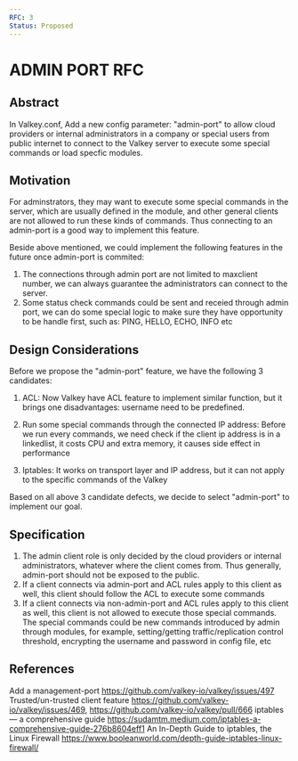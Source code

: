 ```yaml
---
RFC: 3
Status: Proposed
---
```


# ADMIN PORT RFC

## Abstract

In Valkey.conf, Add a new config parameter: "admin-port" to allow cloud providers or internal administrators in a company or special users from public internet to connect to the Valkey server to execute some special commands or load specfic modules.


## Motivation

For adminstrators, they may want to execute some special commands in the server, which are usually defined in the module, and
other general clients are not allowed to run these kinds of commands. Thus connecting to an admin-port is a good way to implement this feature. 

Beside above mentioned, we could implement the following features in the future once admin-port is commited:
1. The connections through admin port are not limited to maxclient number, we can always guarantee the administrators can connect to the server.
2. Some status check commands could be sent and receied through admin port, we can do some special logic to make sure they have opportunity to be handle first, such as: PING, HELLO, ECHO, INFO etc


## Design Considerations

Before we propose the "admin-port" feature, we have the following 3 candidates:
1. ACL: Now Valkey have ACL feature to implement similar function, but it brings one disadvantages: username need to be predefined.

2. Run some special commands through the connected IP address: Before we run every commands, we need check if the client ip address is in a linkedlist, it costs CPU and extra memory, it causes side effect in performance

3. Iptables: It works on transport layer and IP address, but it can not apply to the specific commands of the Valkey

Based on all above 3 candidate defects, we decide to select "admin-port" to implement our goal.


## Specification

1. The admin client role is only decided by the cloud providers or internal administrators, whatever where the client comes from. Thus generally, admin-port should not be exposed to the public.
2. If a client connects via admin-port and ACL rules apply to this client as well, this client should follow the ACL to execute some commands
3. If a client connects via non-admin-port and ACL rules apply to this client as well, this client is not allowed to execute those special commands. The special commands could be new commands introduced by admin through modules, for example, setting/getting traffic/replication control threshold, encrypting the username and password in config file, etc

## References
Add a management-port https://github.com/valkey-io/valkey/issues/497
Trusted/un-trusted client feature https://github.com/valkey-io/valkey/issues/469, https://github.com/valkey-io/valkey/pull/666
iptables — a comprehensive guide https://sudamtm.medium.com/iptables-a-comprehensive-guide-276b8604eff1
An In-Depth Guide to iptables, the Linux Firewall https://www.booleanworld.com/depth-guide-iptables-linux-firewall/

